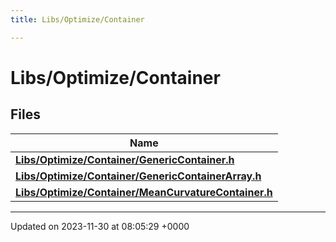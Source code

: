 ```yaml
---
title: Libs/Optimize/Container

---
```


# Libs/Optimize/Container



## Files

| Name           |
| -------------- |
| **[Libs/Optimize/Container/GenericContainer.h](../Files/GenericContainer_8h.md#file-genericcontainer.h)**  |
| **[Libs/Optimize/Container/GenericContainerArray.h](../Files/GenericContainerArray_8h.md#file-genericcontainerarray.h)**  |
| **[Libs/Optimize/Container/MeanCurvatureContainer.h](../Files/MeanCurvatureContainer_8h.md#file-meancurvaturecontainer.h)**  |






-------------------------------

Updated on 2023-11-30 at 08:05:29 +0000
